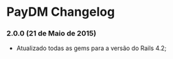 # PayDM Changelog

### 2.0.0 (21 de Maio de 2015)

* Atualizado todas as gems para a versão do Rails 4.2;
